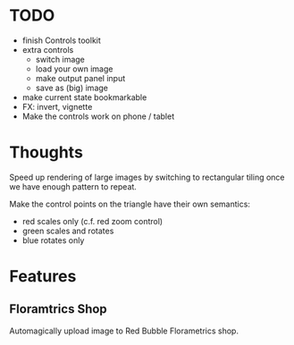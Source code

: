 # TODO

* finish Controls toolkit
* extra controls
  * switch image
  * load your own image
  * make output panel input
  * save as (big) image
* make current state bookmarkable
* FX: invert, vignette
* Make the controls work on phone / tablet

# Thoughts

Speed up rendering of large images by switching to rectangular tiling
once we have enough pattern to repeat.

Make the control points on the triangle have their own semantics:

* red scales only (c.f. red zoom control)
* green scales and rotates
* blue rotates only

# Features

## Floramtrics Shop

Automagically upload image to Red Bubble Florametrics shop.

